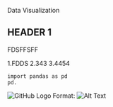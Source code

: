 Data Visualization 

## HEADER 1

FDSFFSFF

  1.FDDS
  2.343
  3.4454
  
  ```
  import pandas as pd
  pd.
  ```
 
 ![GitHub Logo](/images/logo.png)
Format: ![Alt Text](url)



